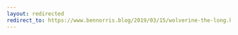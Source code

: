 ```yaml
---
layout: redirected
redirect_to: https://www.bennorris.blog/2019/03/15/wolverine-the-long.html
---
```

